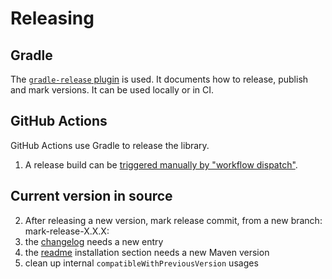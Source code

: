 # Releasing

## Gradle
The [`gradle-release` plugin](https://bitbucket.org/atlassian/gradle-release/src/master/README.md) is used.
It documents how to release, publish and mark versions.
It can be used locally or in CI.

## GitHub Actions
GitHub Actions use Gradle to release the library.
 1. A release build can be [triggered manually by "workflow dispatch"](trigger-gha-release.mp4).

## Current version in source
 2. After releasing a new version, mark release commit, from a new branch: mark-release-X.X.X:
 3. the [changelog](../../CHANGELOG.md) needs a new entry
 4. the [readme](../../README.md) installation section needs a new Maven version
 5. clean up internal `compatibleWithPreviousVersion` usages
